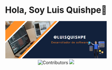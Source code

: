 <h1 align="center">Hola, Soy Luis Quishpe👋</h1>

<div align="center">
  <img src="https://github.com/LUISALEXANDERQUISHPE/imagenes/blob/main/Portada.png?raw=true" style="width: 330px;">
</div>

<div align="center">
  <img src="https://badgen.net/github/contributors/LUISALEXANDERQUISHPE/LUIS-QUISHPE" alt="Contributors">
  <img src="https://badgen.net/badge/:subject/:status/:blue?icon=github">
</div>
